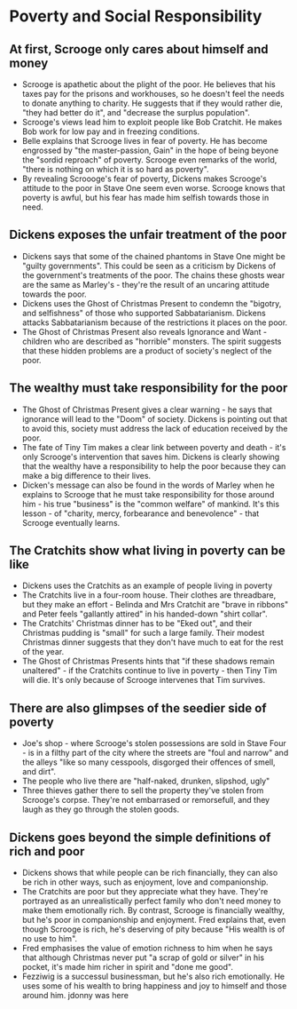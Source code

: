 # Poverty and Social Responsibility

## At first, Scrooge only cares about himself and money
- Scrooge is apathetic about the plight of the poor. He believes that his taxes pay for the prisons and workhouses, so he doesn't feel the needs to donate anything to charity. He suggests that if they would rather die, "they had better do it", and "decrease the surplus population".
- Scrooge's views lead him to exploit people like Bob Cratchit. He makes Bob work for low pay and in freezing conditions.
- Belle explains that Scrooge lives in fear of poverty. He has become engrossed by "the master-passion, Gain" in the hope of being beyone the "sordid reproach" of poverty. Scrooge even remarks of the world, "there is nothing on which it is so hard as poverty".
- By revealing Scroooge's fear of poverty, Dickens makes Scrooge's attitude to the poor in Stave One seem even worse. Scrooge knows that poverty is awful, but his fear has made him selfish towards those in need.

## Dickens exposes the unfair treatment of the poor
- Dickens says that some of the chained phantoms in Stave One might be "guilty governments". This could be seen as a criticism by Dickens of the government's treatments of the poor. The chains these ghosts wear are the same as Marley's - they're the result of an uncaring attitude towards the poor.
- Dickens uses the Ghost of Christmas Present to condemn the "bigotry, and selfishness" of those who supported Sabbatarianism. Dickens attacks Sabbatarianism because of the restrictions it places on the poor.
- The Ghost of Christmas Present also reveals Ignorance and Want - children who are described as "horrible" monsters. The spirit suggests that these hidden problems are a product of society's neglect of the poor.

## The wealthy must take responsibility for the poor
- The Ghost of Christmas Present gives a clear warning - he says that ignorance will lead to the "Doom" of society. Dickens is pointing out that to avoid this, society must address the lack of education received by the poor.
- The fate of Tiny Tim makes a clear link between poverty and death - it's only Scrooge's intervention that saves him. Dickens is clearly showing that the wealthy have a responsibility to help the poor because they can make a big difference to their lives.
- Dicken's message can also be found in the words of Marley when he explains to Scrooge that he must take responsibility for those around him - his true "business" is the "common welfare" of mankind. It's this lesson - of "charity, mercy, forbearance and benevolence" - that Scrooge eventually learns.

## The Cratchits show what living in poverty can be like
- Dickens uses the Cratchits as an example of people living in poverty
- The Cratchits live in a four-room house. Their clothes are threadbare, but they make an effort - Belinda and Mrs Cratchit are "brave in ribbons" and Peter feels "gallantly attired" in his handed-down "shirt collar".
- The Cratchits' Christmas dinner has to be "Eked out", and their Christmas pudding is "small" for such a large family. Their modest Christmas dinner suggests that they don't have much to eat for the rest of the year.
- The Ghost of Christmas Presents hints that "if these shadows remain unaltered" - if the Cratchits continue to live in poverty - then Tiny Tim will die. It's only because of Scrooge intervenes that Tim survives.

## There are also glimpses of the seedier side of poverty
- Joe's shop - where Scrooge's stolen possessions are sold in Stave Four - is in a filthy part of the city where the streets are "foul and narrow" and the alleys "like so many cesspools, disgorged their offences of smell, and dirt".
- The people who live there are "half-naked, drunken, slipshod, ugly"
- Three thieves gather there to sell the property they've stolen from Scrooge's corpse. They're not embarrased or remorsefull, and they laugh as they go through the stolen goods.

## Dickens goes beyond the simple definitions of rich and poor
- Dickens shows that while people can be rich financially, they can also be rich in other ways, such as enjoyment, love and companionship.
- The Cratchits are poor but they appreciate what they have. They're portrayed as an unrealistically perfect family who don't need money to make them emotionally rich. By contrast, Scrooge is financially wealthy, but he's poor in companionship and enjoyment. Fred explains that, even though Scrooge is rich, he's deserving of pity because "His wealth is of no use to him".
- Fred emphasises the value of emotion richness to him when he says that although Christmas never put "a scrap of gold or silver" in his pocket, it's made him richer in spirit and "done me good".
- Fezziwig is a successul businessman, but he's also rich emotionally. He uses some of his wealth to bring happiness and joy to himself and those around him.
jdonny was here
